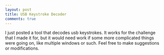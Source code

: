 ```yaml
---
layout: post
title: USB Keystroke Decoder
comments: true
---
```


I just posted a tool that decodes usb keystrokes. It works for the challenge that I made it for, but it would need work if some more complicated things were going on, like multiple windows or such. Feel free to make suggestions or modifications.

